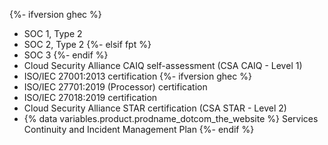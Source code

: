 {%- ifversion ghec %}
- SOC 1, Type 2
- SOC 2, Type 2
{%- elsif fpt %}
- SOC 3
{%- endif %}
- Cloud Security Alliance CAIQ self-assessment (CSA CAIQ - Level 1)
- ISO/IEC 27001:2013 certification
{%- ifversion ghec %}
- ISO/IEC 27701:2019 (Processor) certification
- ISO/IEC 27018:2019 certification
- Cloud Security Alliance STAR certification (CSA STAR - Level 2)
- {% data variables.product.prodname_dotcom_the_website %} Services Continuity and Incident Management Plan
{%- endif %}
